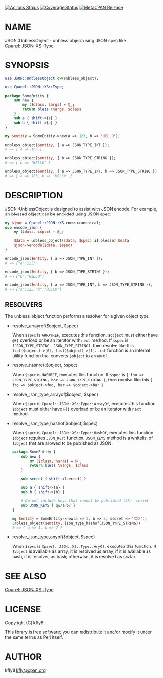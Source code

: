 [![Actions Status](https://github.com/kfly8/p5-JSON-UnblessObject/actions/workflows/test.yml/badge.svg)](https://github.com/kfly8/p5-JSON-UnblessObject/actions) [![Coverage Status](http://codecov.io/github/kfly8/p5-JSON-UnblessObject/coverage.svg?branch=main)](https://codecov.io/github/kfly8/p5-JSON-UnblessObject?branch=main) [![MetaCPAN Release](https://badge.fury.io/pl/JSON-UnblessObject.svg)](https://metacpan.org/release/JSON-UnblessObject)
# NAME

JSON::UnblessObject - unbless object using JSON spec like Cpanel::JSON::XS::Type

# SYNOPSIS

```perl
use JSON::UnblessObject qw(unbless_object);

use Cpanel::JSON::XS::Type;

package SomeEntity {
    sub new {
        my ($class, %args) = @_;
        return bless \%args, $class
    }
    sub a { shift->{a} }
    sub b { shift->{b} }
}

my $entity = SomeEntity->new(a => 123, b => 'HELLO');

unbless_object($entity, { a => JSON_TYPE_INT });
# => { a => 123 }

unbless_object($entity, { b => JSON_TYPE_STRING });
# => { b => 'HELLO' }

unbless_object($entity, { a => JSON_TYPE_INT, b => JSON_TYPE_STRING });
# => { a => 123, b => 'HELLO' }
```

# DESCRIPTION

JSON::UnblessObject is designed to assist with JSON encode.
For example, an blessed object can be encoded using JSON spec:

```perl
my $json = Cpanel::JSON::XS->new->canonical;
sub encode_json {
    my ($data, $spec) = @_;

    $data = unbless_object($data, $spec) if blessed $data;
    $json->encode($data, $spec)
}

encode_json($entity, { a => JSON_TYPE_INT });
# => {"a":123}

encode_json($entity, { b => JSON_TYPE_STRING });
# => {"b":"HELLO"}

encode_json($entity, { a => JSON_TYPE_INT, b => JSON_TYPE_STRING }),
# => {"a":123,"b":"HELLO"}
```

## RESOLVERS

The unbless\_object function performs a resolver for a given object type.

- resolve\_arrayref($object, $spec)

    When `$spec` is `ARRAYREF`, executes this function.
    `$object` must either have `@{}` overload or be an iterator with `next` method.
    If `$spec` is `[JSON_TYPE_STRING, JSON_TYPE_STRING]`, then resolve like this `list($object)->[0], list($object)->[1]`. `list` function is an internal utility function that converts `$object` to arrayref.

- resolve\_hashref($object, $spec)

    When `$spec` is `HASHREF`, executes this function.
    If `$spec` is `{ foo => JSON_TYPE_STRING, bar => JSON_TYPE_STRING }`, then resolve like this `{ foo => $object->foo, bar => $object->bar }`.

- resolve\_json\_type\_arrayof($object, $spec)

    When `$spec` is `Cpanel::JSON::XS::Type::ArrayOf`, executes this function.
    `$object` must either have `@{}` overload or be an iterator with `next` method.

- resolve\_json\_type\_hashof($object, $spec)

    When `$spec` is `Cpanel::JSON::XS::Type::HashOf`, executes this function.
    `$object` requires `JSON_KEYS` function. `JSON_KEYS` method is a whitelist of `$object`
    that are allowed to be published as JSON.

    ```perl
    package SomeEntity {
        sub new {
            my ($class, %args) = @_;
            return bless \%args, $class
        }

        sub secret { shift->{secret} }

        sub a { shift->{a} }
        sub b { shift->{b} }

        # Do not include keys that cannot be published like `secret`
        sub JSON_KEYS { qw/a b/ }
    }

    my $entity = SomeEntity->new(a => 1, b => 2, secret => 'XXX');
    unbless_object($entity, json_type_hashof(JSON_TYPE_STRING))
    # => { a => 1, b => 2 }
    ```

- resolve\_json\_type\_anyof($object, $spec)

    When `$spec` is `Cpanel::JSON::XS::Type::AnyOf`, executes this function.
    If `$object` is available as array, it is resolved as array; if it is available as hash, it is resolved as hash; otherwise, it is resolved as scalar.

# SEE ALSO

[Cpanel::JSON::XS::Type](https://metacpan.org/pod/Cpanel%3A%3AJSON%3A%3AXS%3A%3AType)

# LICENSE

Copyright (C) kfly8.

This library is free software; you can redistribute it and/or modify
it under the same terms as Perl itself.

# AUTHOR

kfly8 <kfly@cpan.org>
